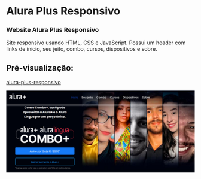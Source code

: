 # Alura Plus Responsivo
### Website Alura Plus Responsivo

 <p>Site responsivo usando HTML, CSS e JavaScript. Possui um header com links de início, seu jeito, combo, cursos, dispositivos e sobre.</p>

## Pré-visualização:

[alura-plus-responsivo](https://alura-plus-responsive.netlify.app/)

<div align="center"><img src="img/aluraplus-header.png" width=auto>
</div>